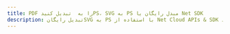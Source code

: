 ---title: PDF را به  تبدیل کنیدPS، SVG به PS مبدل رایگان یا Net SDKdescription: تبدیل رایگانSVG به PS با استفاده از Net Cloud APIs & SDK همچنین اسناد PDF را در Cloud ایجاد، ویرایش و رندر کنید.---